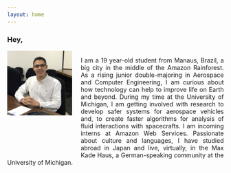 ```yaml
---
layout: home
---
```


 <h3>Hey, 
 </h3>

<div style="float:left;">
  <img style="padding: 0px 20px 100px 0px;" src="./pictures/Jose_Luiz.jpg" alt="drawing" width="30%" align="left" />
  <div>
  <p align="justify"> I am a 19 year-old student from Manaus, Brazil, a big city in the middle of the Amazon Rainforest. As a rising junior double-majoring in Aerospace and Computer Engineering, I am curious about how technology can help to improve life on Earth and beyond.  During my time at the University of Michigan, I am getting involved with research to develop safer systems for aerospace vehicles and, to create faster algorithms for analysis of fluid interactions with spacecrafts. I am incoming interns at Amazon Web Services. Passionate about culture and languages, I have studied abroad in Japan and live, virtually, in the Max Kade Haus, a German-speaking community at the University of Michigan.
  </p>
  </div>
</div>



